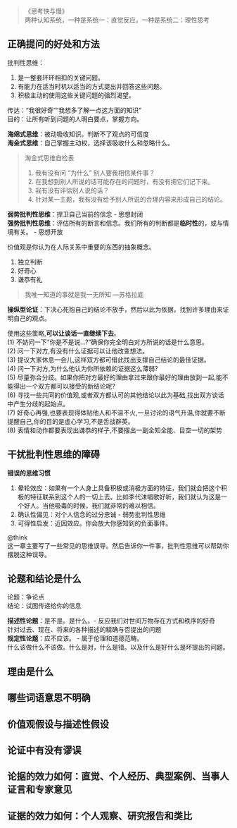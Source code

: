 
> 《思考快与慢》  
> 两种认知系统，一种是系统一：直觉反应。一种是系统二：理性思考

## 正确提问的好处和方法

批判性思维：

1. 是一整套环环相扣的关键问题。
2. 有能力在适当时机以适当的方式提出并回答这些问题。
3. 积极主动的使用这些关键问题的强烈渴望。

传达：“我很好奇”“我想多了解一点这方面的知识”  
目的：让所有听到问题的人明白要点，掌握方向。

**海绵式思维**：被动吸收知识。判断不了观点的可信度  
**淘金式思维**：自己掌握主动权，选择该吸收什么和忽略什么。

> 淘金式思维自检表
> 1. 我有没有问 “为什么” 别人要我相信某件事？
> 2. 在我想到别人所说的话可能存在的问题时，有没有把它们记下来。
> 3. 我有没有评估别人说的话？
> 4. 针对某一主题，我有没有给予别人所说的合理内容来形成自己的结论。

**弱势批判性思维**：捍卫自己当前的信念 - 思想封闭  
**强势批判性思维**：评估所有的断言和信念。我们所有的判断都是**临时性**的，或与情境有关。 - 思想开放

价值观是你认为在人际关系中重要的东西的抽象概念。

1. 独立判断
2. 好奇心
3. 谦恭有礼

> 我唯一知道的事就是我一无所知 —苏格拉底

**操纵型论证**：下决心死抱自己的结论不放手，然后以此为依据，找到许多理由来证明自己的观点。

使用这些策略,**可以让谈话一直继续下去**。  
(1) 不妨问一下“你是不是说…?”确保你完全明白对方所说的话是什么意思。  
(2) 问一下对方,有没有什么证据可以让他改变想法。  
(3) 提议大家休息一会儿,这样双方都可借此找出支撑自己结论的最佳证据。  
(4) 问一下对方,为什么他认为你所依赖的证据这么薄弱?  
(5) 尽量弥合分歧。如果你把对方最好的理由拿过来跟你最好的理由放到一起,能不能得出一个双方都可以接受的新结论呢?  
(6) 寻找一些共同的价值观,或者双方都认可的其他结论以此为基础,找出双方谈话中产生分歧的起始点。  
(7) 好奇心再强,也要表现得体贴他人和不温不火,一旦讨论的语气升温,你就要不断提醒自己,你的目的是虚心学习,不是舌战群英。  
(8) 表情和动作都要表现出谦恭的样子,不要摆出一副全知全能、目空一切的架势

## 干扰批判性思维的障碍

**错误的思维习惯**

1. 晕轮效应：如果有一个人身上具备积极或消极方面的特征，我们就会把这个积极的特征联系到这个人的一切上去。比如李代沫唱歌好听，我们就认为这是一个好人。当他吸毒的时候，我们就非常的难以相信。
2. 确认性偏见：对个人信念的过分忠诚 - 弱势批判性思维
3. 可得性启发：近因效应。你会放大你感知到的负面事件。

@think  
这一章主要写了一些常见的思维误导。然后告诉你一件事，批判性思维可以帮助你摆脱这种误导。

## 论题和结论是什么

论题：争论点  
结论：试图传递给你的信息

**描述性论题**：是不是。是什么。- 反应我们对世间万物存在方式和秩序的好奇  
针对过去、现在、将来的各种描述的精确与否提出的问题  
**规定性论题**：应不应该。 - 属于伦理和道德范畴。  
什么该做什么不该做。什么是对，什么是错。以及什么是好什么是坏提出的问题。

## 理由是什么

## 哪些词语意思不明确

## 价值观假设与描述性假设

## 论证中有没有谬误

## 论据的效力如何：直觉、个人经历、典型案例、当事人证言和专家意见

## 证据的效力如何：个人观察、研究报告和类比
